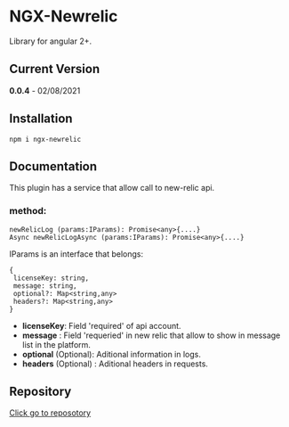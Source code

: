 # NGX-Newrelic 
Library for angular 2+.

## Current Version
**0.0.4** - 02/08/2021

## Installation

    npm i ngx-newrelic

## Documentation
This plugin has a service that allow call to new-relic api.

### method:

    newRelicLog (params:IParams): Promise<any>{....}
    Async newRelicLogAsync (params:IParams): Promise<any>{....}

   IParams is an interface that belongs:
   
    {
     licenseKey: string,
     message: string,
     optional?: Map<string,any>
     headers?: Map<string,any>
    }

 - **licenseKey**: Field 'required' of api account.
 - **message** : Field 'requeried' in new relic that allow to show in message list in the platform.
 - **optional** (Optional): Aditional information in logs.
 - **headers** (Optional) : Aditional headers in requests.

## Repository
[Click go to reposotory](https://github.com/JnfcoAbello/ngx-newrelic)